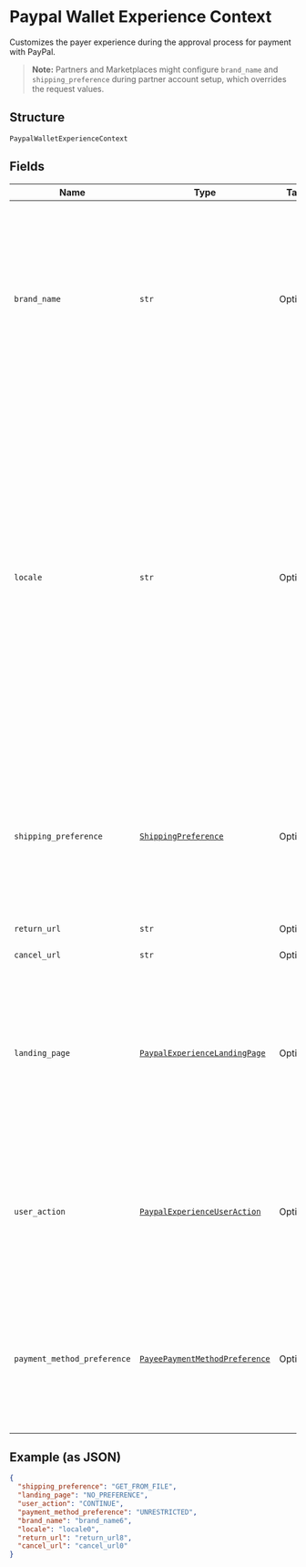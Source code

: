 
# Paypal Wallet Experience Context

Customizes the payer experience during the approval process for payment with PayPal.<blockquote><strong>Note:</strong> Partners and Marketplaces might configure <code>brand_name</code> and <code>shipping_preference</code> during partner account setup, which overrides the request values.</blockquote>

## Structure

`PaypalWalletExperienceContext`

## Fields

| Name | Type | Tags | Description |
|  --- | --- | --- | --- |
| `brand_name` | `str` | Optional | The label that overrides the business name in the PayPal account on the PayPal site. The pattern is defined by an external party and supports Unicode.<br>**Constraints**: *Minimum Length*: `1`, *Maximum Length*: `127`, *Pattern*: `^.*$` |
| `locale` | `str` | Optional | The [language tag](https://tools.ietf.org/html/bcp47#section-2) for the language in which to localize the error-related strings, such as messages, issues, and suggested actions. The tag is made up of the [ISO 639-2 language code](https://www.loc.gov/standards/iso639-2/php/code_list.php), the optional [ISO-15924 script tag](https://www.unicode.org/iso15924/codelists.html), and the [ISO-3166 alpha-2 country code](/api/rest/reference/country-codes/) or [M49 region code](https://unstats.un.org/unsd/methodology/m49/).<br>**Constraints**: *Minimum Length*: `2`, *Maximum Length*: `10`, *Pattern*: `^[a-z]{2}(?:-[A-Z][a-z]{3})?(?:-(?:[A-Z]{2}\|[0-9]{3}))?$` |
| `shipping_preference` | [`ShippingPreference`](../../doc/models/shipping-preference.md) | Optional | The location from which the shipping address is derived.<br>**Default**: `'GET_FROM_FILE'`<br>**Constraints**: *Minimum Length*: `1`, *Maximum Length*: `24`, *Pattern*: `^[A-Z_]+$` |
| `return_url` | `str` | Optional | Describes the URL. |
| `cancel_url` | `str` | Optional | Describes the URL. |
| `landing_page` | [`PaypalExperienceLandingPage`](../../doc/models/paypal-experience-landing-page.md) | Optional | The type of landing page to show on the PayPal site for customer checkout.<br>**Default**: `'NO_PREFERENCE'`<br>**Constraints**: *Minimum Length*: `1`, *Maximum Length*: `13`, *Pattern*: `^[0-9A-Z_]+$` |
| `user_action` | [`PaypalExperienceUserAction`](../../doc/models/paypal-experience-user-action.md) | Optional | Configures a <strong>Continue</strong> or <strong>Pay Now</strong> checkout flow.<br>**Default**: `'CONTINUE'`<br>**Constraints**: *Minimum Length*: `1`, *Maximum Length*: `8`, *Pattern*: `^[0-9A-Z_]+$` |
| `payment_method_preference` | [`PayeePaymentMethodPreference`](../../doc/models/payee-payment-method-preference.md) | Optional | The merchant-preferred payment methods.<br>**Default**: `'UNRESTRICTED'`<br>**Constraints**: *Minimum Length*: `1`, *Maximum Length*: `255`, *Pattern*: `^[0-9A-Z_]+$` |

## Example (as JSON)

```json
{
  "shipping_preference": "GET_FROM_FILE",
  "landing_page": "NO_PREFERENCE",
  "user_action": "CONTINUE",
  "payment_method_preference": "UNRESTRICTED",
  "brand_name": "brand_name6",
  "locale": "locale0",
  "return_url": "return_url8",
  "cancel_url": "cancel_url0"
}
```

